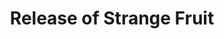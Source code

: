 ---
layout: events
category: release of strange fruit
title: Release of Strange Fruit
year: 1939
image: media/images/events/release_of_strange_fruit.jpg
description: Strange Fruit was originally a poem written by Abel Meeropol which was later recorded by Billie Holiday in 1939. The song has been labeled as the ‘beginning of the civil rights movement’. The song was the first time a black artist sung a song with what was deemed as such  controversial lyrics. The lyrics protest the lynching, brutiality and racism of Black Americans which  were happening in southern states of America.
songs related:
---
